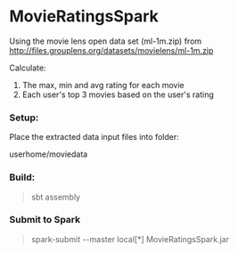 # MovieRatingsSpark

Using the movie lens open data set (ml-1m.zip) from http://files.grouplens.org/datasets/movielens/ml-1m.zip

Calculate:

1) The max, min and avg rating for each movie
2) Each user's top 3 movies based on the user's rating

### Setup:

Place the extracted data input files into folder:

 userhome/moviedata

### Build:

> sbt assembly

### Submit to Spark

> spark-submit --master local[*] MovieRatingsSpark.jar
